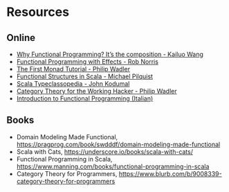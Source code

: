 # Resources

## Online

- [Why Functional Programming? It’s the composition - Kailuo Wang](https://tech.iheart.com/why-fp-its-the-composition-f585d17b01d3)
- [Functional Programming with Effects - Rob Norris](https://www.youtube.com/watch?v=po3wmq4S15A)
- [The First Monad Tutorial - Philip Wadler](https://www.youtube.com/watch?v=yjmKMhJOJos)
- [Functional Structures in Scala - Michael Pilquist](https://www.youtube.com/watch?v=Dsd4pc99FSY&list=PLFrwDVdSrYE6dy14XCmUtRAJuhCxuzJp0)
- [Scala Typeclassopedia - John Kodumal](https://www.youtube.com/watch?v=IMGCDph1fNY)
- [Category Theory for the Working Hacker - Philip Wadler](https://www.youtube.com/watch?v=V10hzjgoklA)
- [Introduction to Functional Programming (Italian)](https://github.com/gcanti/functional-programming)

## Books

- Domain Modeling Made Functional, https://pragprog.com/book/swdddf/domain-modeling-made-functional
- Scala with Cats, https://underscore.io/books/scala-with-cats/
- Functional Programming in Scala, https://www.manning.com/books/functional-programming-in-scala
- Category Theory for Programmers, https://www.blurb.com/b/9008339-category-theory-for-programmers
